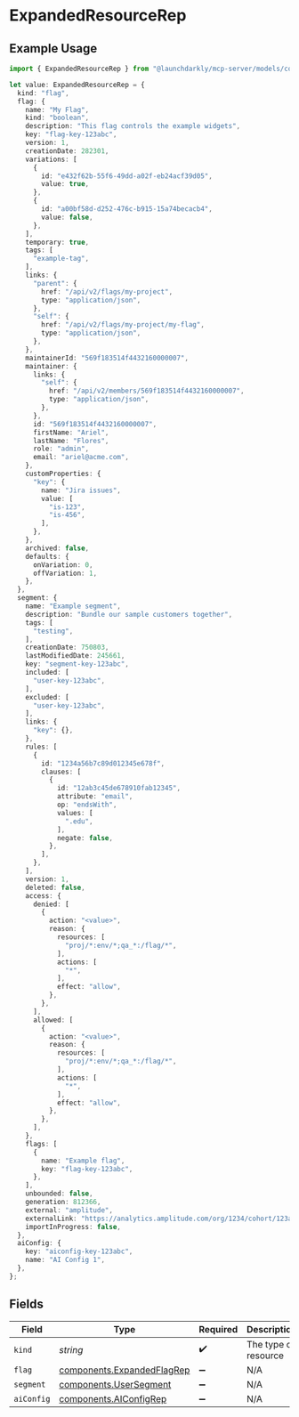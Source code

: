 # ExpandedResourceRep

## Example Usage

```typescript
import { ExpandedResourceRep } from "@launchdarkly/mcp-server/models/components";

let value: ExpandedResourceRep = {
  kind: "flag",
  flag: {
    name: "My Flag",
    kind: "boolean",
    description: "This flag controls the example widgets",
    key: "flag-key-123abc",
    version: 1,
    creationDate: 282301,
    variations: [
      {
        id: "e432f62b-55f6-49dd-a02f-eb24acf39d05",
        value: true,
      },
      {
        id: "a00bf58d-d252-476c-b915-15a74becacb4",
        value: false,
      },
    ],
    temporary: true,
    tags: [
      "example-tag",
    ],
    links: {
      "parent": {
        href: "/api/v2/flags/my-project",
        type: "application/json",
      },
      "self": {
        href: "/api/v2/flags/my-project/my-flag",
        type: "application/json",
      },
    },
    maintainerId: "569f183514f4432160000007",
    maintainer: {
      links: {
        "self": {
          href: "/api/v2/members/569f183514f4432160000007",
          type: "application/json",
        },
      },
      id: "569f183514f4432160000007",
      firstName: "Ariel",
      lastName: "Flores",
      role: "admin",
      email: "ariel@acme.com",
    },
    customProperties: {
      "key": {
        name: "Jira issues",
        value: [
          "is-123",
          "is-456",
        ],
      },
    },
    archived: false,
    defaults: {
      onVariation: 0,
      offVariation: 1,
    },
  },
  segment: {
    name: "Example segment",
    description: "Bundle our sample customers together",
    tags: [
      "testing",
    ],
    creationDate: 750803,
    lastModifiedDate: 245661,
    key: "segment-key-123abc",
    included: [
      "user-key-123abc",
    ],
    excluded: [
      "user-key-123abc",
    ],
    links: {
      "key": {},
    },
    rules: [
      {
        id: "1234a56b7c89d012345e678f",
        clauses: [
          {
            id: "12ab3c45de678910fab12345",
            attribute: "email",
            op: "endsWith",
            values: [
              ".edu",
            ],
            negate: false,
          },
        ],
      },
    ],
    version: 1,
    deleted: false,
    access: {
      denied: [
        {
          action: "<value>",
          reason: {
            resources: [
              "proj/*:env/*;qa_*:/flag/*",
            ],
            actions: [
              "*",
            ],
            effect: "allow",
          },
        },
      ],
      allowed: [
        {
          action: "<value>",
          reason: {
            resources: [
              "proj/*:env/*;qa_*:/flag/*",
            ],
            actions: [
              "*",
            ],
            effect: "allow",
          },
        },
      ],
    },
    flags: [
      {
        name: "Example flag",
        key: "flag-key-123abc",
      },
    ],
    unbounded: false,
    generation: 812366,
    external: "amplitude",
    externalLink: "https://analytics.amplitude.com/org/1234/cohort/123abc",
    importInProgress: false,
  },
  aiConfig: {
    key: "aiconfig-key-123abc",
    name: "AI Config 1",
  },
};
```

## Fields

| Field                                                                    | Type                                                                     | Required                                                                 | Description                                                              | Example                                                                  |
| ------------------------------------------------------------------------ | ------------------------------------------------------------------------ | ------------------------------------------------------------------------ | ------------------------------------------------------------------------ | ------------------------------------------------------------------------ |
| `kind`                                                                   | *string*                                                                 | :heavy_check_mark:                                                       | The type of resource                                                     | flag                                                                     |
| `flag`                                                                   | [components.ExpandedFlagRep](../../models/components/expandedflagrep.md) | :heavy_minus_sign:                                                       | N/A                                                                      |                                                                          |
| `segment`                                                                | [components.UserSegment](../../models/components/usersegment.md)         | :heavy_minus_sign:                                                       | N/A                                                                      |                                                                          |
| `aiConfig`                                                               | [components.AIConfigRep](../../models/components/aiconfigrep.md)         | :heavy_minus_sign:                                                       | N/A                                                                      |                                                                          |